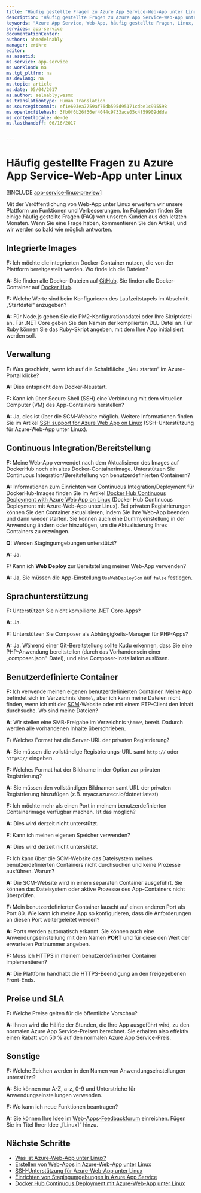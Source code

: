 ```yaml
---
title: "Häufig gestellte Fragen zu Azure App Service-Web-App unter Linux | Microsoft-Dokumentation"
description: "Häufig gestellte Fragen zu Azure App Service-Web-App unter Linux."
keywords: "Azure App Service, Web-App, häufig gestellte Fragen, Linux, OSS"
services: app-service
documentationCenter: 
authors: ahmedelnably
manager: erikre
editor: 
ms.assetid: 
ms.service: app-service
ms.workload: na
ms.tgt_pltfrm: na
ms.devlang: na
ms.topic: article
ms.date: 05/04/2017
ms.author: aelnably;wesmc
ms.translationtype: Human Translation
ms.sourcegitcommit: ef1e603ea7759af76db595d95171cdbe1c995598
ms.openlocfilehash: 3fb0f6b26f36ef4044c9733ace05c4f59909ddda
ms.contentlocale: de-de
ms.lasthandoff: 06/16/2017


---
```


# <a name="azure-app-service-web-app-on-linux-faq"></a>Häufig gestellte Fragen zu Azure App Service-Web-App unter Linux

[!INCLUDE [app-service-linux-preview](../../includes/app-service-linux-preview.md)]


Mit der Veröffentlichung von Web-App unter Linux erweitern wir unsere Plattform um Funktionen und Verbesserungen. Im Folgenden finden Sie einige häufig gestellte Fragen (FAQ) von unseren Kunden aus den letzten Monaten.
Wenn Sie eine Frage haben, kommentieren Sie den Artikel, und wir werden so bald wie möglich antworten.

## <a name="built-in-images"></a>Integrierte Images

**F:** Ich möchte die integrierten Docker-Container nutzen, die von der Plattform bereitgestellt werden. Wo finde ich die Dateien?

**A:** Sie finden alle Docker-Dateien auf [GitHub](https://github.com/azure-app-service). Sie finden alle Docker-Container auf [Docker Hub](https://hub.docker.com/u/appsvc/).

**F:** Welche Werte sind beim Konfigurieren des Laufzeitstapels im Abschnitt „Startdatei“ anzugeben?

**A:** Für Node.js geben Sie die PM2-Konfigurationsdatei oder Ihre Skriptdatei an. Für .NET Core geben Sie den Namen der kompilierten DLL-Datei an. Für Ruby können Sie das Ruby-Skript angeben, mit dem Ihre App initialisiert werden soll.

## <a name="management"></a>Verwaltung

**F:** Was geschieht, wenn ich auf die Schaltfläche „Neu starten“ im Azure-Portal klicke?

**A:** Dies entspricht dem Docker-Neustart.

**F:** Kann ich über Secure Shell (SSH) eine Verbindung mit dem virtuellen Computer (VM) des App-Containers herstellen?

**A:** Ja, dies ist über die SCM-Website möglich. Weitere Informationen finden Sie im Artikel [SSH support for Azure Web App on Linux](./app-service-linux-ssh-support.md) (SSH-Unterstützung für Azure-Web-App unter Linux).

## <a name="continuous-integrationdeployment"></a>Continuous Integration/Bereitstellung

**F:** Meine Web-App verwendet nach dem Aktualisieren des Images auf DockerHub noch ein altes Docker-Containerimage. Unterstützen Sie Continuous Integration/Bereitstellung von benutzerdefinierten Containern?

**A:** Informationen zum Einrichten von Continuous Integration/Deployment für DockerHub-Images finden Sie im Artikel [Docker Hub Continuous Deployment with Azure Web App on Linux](./app-service-linux-ci-cd.md) (Docker Hub Continuous Deployment mit Azure-Web-App unter Linux). Bei privaten Registrierungen können Sie den Container aktualisieren, indem Sie Ihre Web-App beenden und dann wieder starten. Sie können auch eine Dummyeinstellung in der Anwendung ändern oder hinzufügen, um die Aktualisierung Ihres Containers zu erzwingen.

**Q:** Werden Stagingumgebungen unterstützt?

**A:** Ja.

**F:** Kann ich **Web Deploy** zur Bereitstellung meiner Web-App verwenden?

**A:** Ja, Sie müssen die App-Einstellung `UseWebDeployScm` auf `false` festlegen.

## <a name="language-support"></a>Sprachunterstützung

**F:** Unterstützen Sie nicht kompilierte .NET Core-Apps?

**A:** Ja.

**F:** Unterstützen Sie Composer als Abhängigkeits-Manager für PHP-Apps?

**A:** Ja. Während einer Git-Bereitstellung sollte Kudu erkennen, dass Sie eine PHP-Anwendung bereitstellen (durch das Vorhandensein einer „composer.json“-Datei), und eine Composer-Installation auslösen.

## <a name="custom-containers"></a>Benutzerdefinierte Container

**F:** Ich verwende meinen eigenen benutzerdefinierten Container. Meine App befindet sich im Verzeichnis `\home\`, aber ich kann meine Dateien nicht finden, wenn ich mit der [SCM](https://github.com/projectkudu/kudu)-Website oder mit einem FTP-Client den Inhalt durchsuche. Wo sind meine Dateien?

**A:** Wir stellen eine SMB-Freigabe im Verzeichnis `\home\` bereit. Dadurch werden alle vorhandenen Inhalte überschrieben.

**F:** Welches Format hat die Server-URL der privaten Registrierung?

**A:** Sie müssen die vollständige Registrierungs-URL samt `http://` oder `https://` eingeben.

**F:** Welches Format hat der Bildname in der Option zur privaten Registrierung?

**A:** Sie müssen den vollständigen Bildnamen samt URL der privaten Registrierung hinzufügen (z.B. myacr.azurecr.io/dotnet:latest)

**F:** Ich möchte mehr als einen Port in meinem benutzerdefinierten Containerimage verfügbar machen. Ist das möglich?

**A:** Dies wird derzeit nicht unterstützt.

**F:** Kann ich meinen eigenen Speicher verwenden?

**A:** Dies wird derzeit nicht unterstützt.

**F:** Ich kann über die SCM-Website das Dateisystem meines benutzerdefinierten Containers nicht durchsuchen und keine Prozesse ausführen. Warum?

**A:** Die SCM-Website wird in einem separaten Container ausgeführt. Sie können das Dateisystem oder aktive Prozesse des App-Containers nicht überprüfen.

**F:** Mein benutzerdefinierter Container lauscht auf einen anderen Port als Port 80. Wie kann ich meine App so konfigurieren, dass die Anforderungen an diesen Port weitergeleitet werden?

**A:** Ports werden automatisch erkannt. Sie können auch eine Anwendungseinstellung mit dem Namen **PORT** und für diese den Wert der erwarteten Portnummer angeben.

**F:** Muss ich HTTPS in meinem benutzerdefinierten Container implementieren?

**A:** Die Plattform handhabt die HTTPS-Beendigung an den freigegebenen Front-Ends.

## <a name="pricing-and-sla"></a>Preise und SLA

**F:** Welche Preise gelten für die öffentliche Vorschau?

**A:** Ihnen wird die Hälfte der Stunden, die Ihre App ausgeführt wird, zu den normalen Azure App Service-Preisen berechnet. Sie erhalten also effektiv einen Rabatt von 50 % auf den normalen Azure App Service-Preis.

## <a name="other"></a>Sonstige

**F:** Welche Zeichen werden in den Namen von Anwendungseinstellungen unterstützt?

**A:** Sie können nur A-Z, a-z, 0-9 und Unterstriche für Anwendungseinstellungen verwenden.

**F:** Wo kann ich neue Funktionen beantragen?

**A:** Sie können Ihre Idee im [Web-Apps-Feedbackforum](https://aka.ms/webapps-uservoice) einreichen. Fügen Sie im Titel Ihrer Idee „[Linux]“ hinzu.

## <a name="next-steps"></a>Nächste Schritte
* [Was ist Azure-Web-App unter Linux?](app-service-linux-intro.md)
* [Erstellen von Web-Apps in Azure-Web-App unter Linux](app-service-linux-how-to-create-web-app.md)
* [SSH-Unterstützung für Azure-Web-App unter Linux](./app-service-linux-ssh-support.md)
* [Einrichten von Stagingumgebungen in Azure App Service](./web-sites-staged-publishing.md)
* [Docker Hub Continuous Deployment mit Azure-Web-App unter Linux](./app-service-linux-ci-cd.md)

